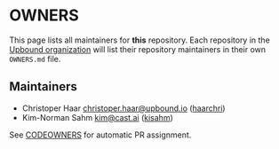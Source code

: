 # OWNERS

This page lists all maintainers for **this** repository. Each repository in the [Upbound
organization](https://github.com/upbound/) will list their repository maintainers in their own
`OWNERS.md` file.


## Maintainers

* Christoper Haar <christoper.haar@upbound.io> ([haarchri](https://github.com/haarchri))
* Kim-Norman Sahm <kim@cast.ai> ([kisahm](https://github.com/kisahm))

See [CODEOWNERS](./CODEOWNERS) for automatic PR assignment.

